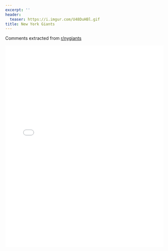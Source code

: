 ```yaml
---
excerpt: ''
header:
  teaser: https://i.imgur.com/U48DuHBl.gif
title: New York Giants
---
```


Comments extracted from [r/nygiants](https://reddit.com/r/nygiants)
<iframe id="igraph" scrolling="no" style="border:none;" seamless="seamless" src="/plots/NFL/NYG.html" height="640" width="100%"></iframe>